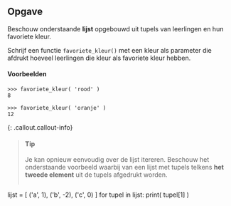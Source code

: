 ## Opgave
Beschouw onderstaande **lijst** opgebouwd uit tupels van leerlingen en hun favoriete kleur.

Schrijf een functie `favoriete_kleur()` met een kleur als parameter die afdrukt hoeveel leerlingen die kleur als favoriete kleur hebben.

#### Voorbeelden
```
>>> favoriete_kleur( 'rood' )
8
```

```
>>> favoriete_kleur( 'oranje' )
12
```

{: .callout.callout-info}
> #### Tip
> Je kan opnieuw eenvoudig over de lijst itereren. Beschouw het onderstaande voorbeeld waarbij van een lijst met tupels telkens **het tweede element** uit de tupels afgedrukt worden.
> ```python
lijst = [ ('a', 1), ('b', -2), ('c', 0) ]
for tupel in lijst:
    print( tupel[1] )
```